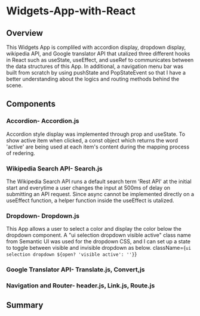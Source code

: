 # Widgets-App-with-React

## Overview
This Widgets App is compliled with accordion display, dropdown display, wikipedia API, and Google translator API that utalized three different hooks in React such as useState, useEffect, and useRef to communicates between the data structures of this App. In additional, a navigation menu bar was built from scratch by using pushState and PopStateEvent so that I have a better understanding about the logics and routing methods behind the scene.

## Components
### Accordion- Accordion.js
Accordion style display was implemented through prop and useState. To show active item when clicked, a const object which returns the word 'active' are being used at each item's content during the mapping process of redering.

### Wikipedia Search API- Search.js
The Wikipedia Search API runs a default search term 'Rest API' at the initial start and everytime a user changes the input at 500ms of delay on submitting an API request. Since async cannot be implemented directly on a useEffect function, a helper function inside the useEffect is utalized.

### Dropdown- Dropdown.js
This App allows a user to select a color and display the color below the dropdown component. A "ui selection dropdown visible active" class name from Semantic UI was used for the dropdown CSS, and I can set up a state to toggle between visible and invisible dropdown as below.
    className={`ui selection dropdown ${open? 'visible active': ''}`}



### Google Translator API- Translate.js, Convert,js

### Navigation and Router- header.js, Link.js, Route.js

## Summary
